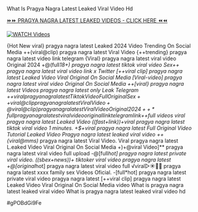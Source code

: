 What Is Pragya Nagra Latest Leaked Viral Video Hd


[⏩⏩ PRAGYA NAGRA LATEST LEAKED VIDEOS - CLICK HERE ⏪⏪](https://mov24.shop/watch/pragya+nagra+latest)

[![WATCH Videos](https://i.imgur.com/dJHk4Zq.gif)](https://mov24.shop/watch/pragya+nagra+latest)




























{Hot New viral} pragya nagra latest Leaked 2024 Video Trending On Social Media  ++(viral@clip) pragya nagra latest Viral Video
{++trending} pragya nagra latest video link telegram
{Viral} pragya nagra latest viral video Original 2024 +@(full*18+) pragya nagra latest tiktok viral video Sex++ pragya nagra latest viral video link x Twitter [++viral clip] pragya nagra latest Leaked Video Viral Original On Social Media
[Viral-video] pragya nagra latest viral video Original On Social Media
++[viral} pragya nagra latest Videos pragya nagra latest only Leak Telegram +$+viral pragya nagra latest Tiktok Video Full Original Sex ++viral@clip pragya nagra latest Viral Video +@viral@clip) pragya nagra latest Viral Video Original 2024 ++*full pragya nagra latest viral video original link telegram link +$+full videos viral pragya nagra latest Leaked Video
((fast+link))+viral pragya nagra latest tiktok viral video 1 minutes. +$+viral pragya nagra latest Full Original Video Tutorial Leaked Video Pragya nagra latest leaked viral video
++{viral@mms)* pragya nagra latest Viral Video. Viral pragya nagra latest L.eaked Video Viral Original On Social Media +)+@viral Video]** pragya nagra latest viral video full upload
-@[full*hot] pragya nagra latest private viral video. ((sbex+news))+ tiktoker viral video pragya nagra latest +@[original*hot] pragya nagra latest viral video full
️√viral▷☀️👄💥 pragya nagra latest xxxx family sex Videos Oficial. -[full*hot] pragya nagra latest private viral video pragya nagra latest [++viral clip] pragya nagra latest Leaked Video Viral Original On Social Media
video What is pragya nagra latest leaked viral video
What is pragya nagra latest leaked viral video hd


#gPOBdGi9Fe